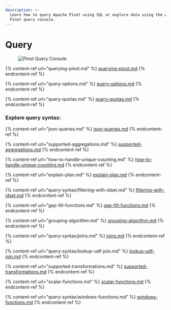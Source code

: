 ```yaml
---
description: >-
  Learn how to query Apache Pinot using SQL or explore data using the web-based
  Pinot query console.
---
```


# Query

<figure><img src="../../.gitbook/assets/pinot-query-console.png" alt="Pinot Query Console"><figcaption></figcaption></figure>

{% content-ref url="querying-pinot.md" %}
[querying-pinot.md](querying-pinot.md)
{% endcontent-ref %}

{% content-ref url="query-options.md" %}
[query-options.md](query-options.md)
{% endcontent-ref %}

{% content-ref url="query-quotas.md" %}
[query-quotas.md](query-quotas.md)
{% endcontent-ref %}

### Explore query syntax:



{% content-ref url="json-queries.md" %}
[json-queries.md](json-queries.md)
{% endcontent-ref %}

{% content-ref url="supported-aggregations.md" %}
[supported-aggregations.md](supported-aggregations.md)
{% endcontent-ref %}

{% content-ref url="how-to-handle-unique-counting.md" %}
[how-to-handle-unique-counting.md](how-to-handle-unique-counting.md)
{% endcontent-ref %}

{% content-ref url="explain-plan.md" %}
[explain-plan.md](explain-plan.md)
{% endcontent-ref %}

{% content-ref url="query-syntax/filtering-with-idset.md" %}
[filtering-with-idset.md](query-syntax/filtering-with-idset.md)
{% endcontent-ref %}

{% content-ref url="gap-fill-functions.md" %}
[gap-fill-functions.md](gap-fill-functions.md)
{% endcontent-ref %}

{% content-ref url="grouping-algorithm.md" %}
[grouping-algorithm.md](grouping-algorithm.md)
{% endcontent-ref %}

{% content-ref url="query-syntax/joins.md" %}
[joins.md](query-syntax/joins.md)
{% endcontent-ref %}

{% content-ref url="query-syntax/lookup-udf-join.md" %}
[lookup-udf-join.md](query-syntax/lookup-udf-join.md)
{% endcontent-ref %}

{% content-ref url="supported-transformations.md" %}
[supported-transformations.md](supported-transformations.md)
{% endcontent-ref %}

{% content-ref url="scalar-functions.md" %}
[scalar-functions.md](scalar-functions.md)
{% endcontent-ref %}

{% content-ref url="query-syntax/windows-functions.md" %}
[windows-functions.md](query-syntax/windows-functions.md)
{% endcontent-ref %}
